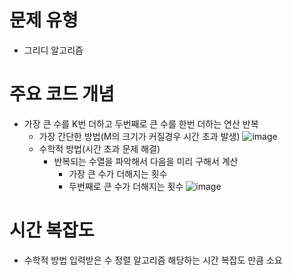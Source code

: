 # 문제 유형
- 그리디 알고리즘
# 주요 코드 개념
- 가장 큰 수를 K번 더하고 두번째로 큰 수를 한번 더하는 연산 반복 
  - 가장 간단한 방법(M의 크기가 커질경우 시간 초과 발생)
    ![image](https://user-images.githubusercontent.com/25860354/160315502-78e6dd6b-940e-4266-866e-c87949ea48ec.png)
  - 수학적 방법(시간 초과 문제 해결)
    - 반복되는 수열을 파악해서 다음을 미리 구해서 계산
      - 가장 큰 수가 더해지는 횟수
      - 두번째로 큰 수가 더해지는 횟수 
     ![image](https://user-images.githubusercontent.com/25860354/160315577-b8ff9047-e604-4fbd-81bb-33f345e0e935.png)
# 시간 복잡도
- 수학적 방법 입력받은 수 정렬 알고리즘 해당하는 시간 복잡도 만큼 소요
